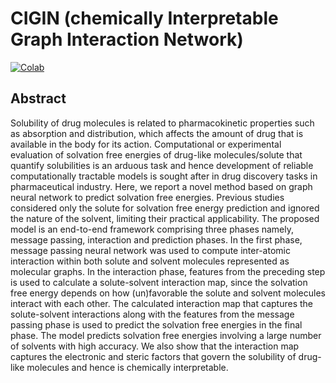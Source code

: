# CIGIN (chemically Interpretable Graph Interaction Network)

[![Colab](https://colab.research.google.com/assets/colab-badge.svg)](https://colab.research.google.com/drive/10SZqCpc8wp0sUU-TGhhLGZ6Vmy3ihPg0?usp=sharing)

## Abstract

Solubility of drug molecules is related to pharmacokinetic properties such as absorption and distribution, which affects the amount of drug that is available in the body for its action. Computational or experimental evaluation of solvation free energies of drug-like molecules/solute that quantify solubilities is an arduous task and hence development of reliable computationally tractable models is sought after in drug discovery tasks in pharmaceutical industry. Here, we report a novel method based on graph neural network to predict solvation free energies. Previous studies considered only the solute for solvation free energy prediction and ignored the nature of the solvent, limiting their practical applicability. The proposed model is an end-to-end framework comprising three phases namely, message passing, interaction and prediction phases. In the first phase, message passing neural network was used to compute inter-atomic interaction within both solute and solvent molecules represented as molecular graphs. In the interaction phase, features from the preceding step is used to calculate a solute-solvent interaction map, since the solvation free energy depends on how (un)favorable the solute and solvent molecules interact with each other. The calculated interaction map that captures the solute-solvent interactions along with the features from the message passing phase is used to predict the solvation free energies in the final phase. The model predicts solvation free energies involving a large number of solvents with high accuracy. We also show that the interaction map captures the electronic and steric factors that govern the solubility of drug-like molecules and hence is chemically interpretable.
